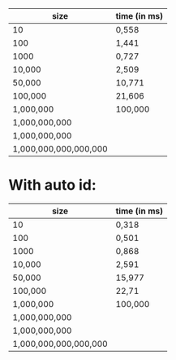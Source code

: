 | size                  | time (in ms) |
|-----------------------|--------------|
| 10                    | 0,558        |
| 100                   | 1,441        |
| 1000                  | 0,727        |
| 10,000                | 2,509        |
| 50,000                | 10,771       |
| 100,000               | 21,606       |    
| 1,000,000             | 100,000      |
| 1,000,000,000         |              |
| 1,000,000,000         |              |
| 1,000,000,000,000,000 |              |    


# With auto id:
| size                  | time (in ms) |
|-----------------------|--------------|
| 10                    | 0,318        |
| 100                   | 0,501        |
| 1000                  | 0,868        |
| 10,000                | 2,591        |
| 50,000                | 15,977       |
| 100,000               | 22,71        |    
| 1,000,000             | 100,000      |
| 1,000,000,000         |              |
| 1,000,000,000         |              |
| 1,000,000,000,000,000 |              |  